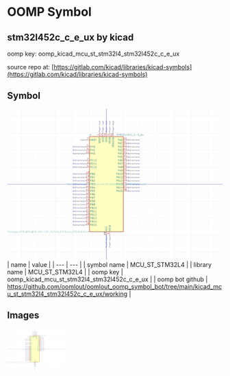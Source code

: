 # OOMP Symbol  
## stm32l452c_c_e_ux  by kicad  
  
oomp key: oomp_kicad_mcu_st_stm32l4_stm32l452c_c_e_ux  
  
source repo at: [https://gitlab.com/kicad/libraries/kicad-symbols](https://gitlab.com/kicad/libraries/kicad-symbols)  
## Symbol  
  
[![working.png](working_600.png)](working.png)  
| name | value | 
| --- | --- | 
| symbol name | MCU_ST_STM32L4 | 
| library name | MCU_ST_STM32L4 | 
| oomp key | oomp_kicad_mcu_st_stm32l4_stm32l452c_c_e_ux | 
| oomp bot github | https://github.com/oomlout/oomlout_oomp_symbol_bot/tree/main/kicad_mcu_st_stm32l4_stm32l452c_c_e_ux/working | 
## Images  
  
[![working.png](working_140.png)](working.png)  
